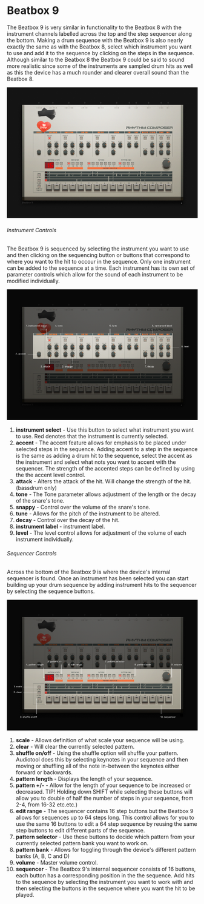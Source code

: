 # Beatbox 9

The Beatbox 9 is very similar in functionality to the Beatbox 8 with the
instrument channels labelled across the top and the step sequencer along
the bottom. Making a drum sequence with the Beatbox 9 is also nearly
exactly the same as with the Beatbox 8, select which instrument you want
to use and add it to the sequence by clicking on the steps in the
sequence. Although similar to the Beatbox 8 the Beatbox 9 could be said
to sound more realistic since some of the instruments are sampled drum
hits as well as this the device has a much rounder and clearer overall
sound than the Beatbox 8.

![ /images/beatbox91.png]( /images/beatbox91.png
" /images/beatbox91.png")

###### Instrument Controls

The Beatbox 9 is sequenced by selecting the instrument you want to use
and then clicking on the sequencing button or buttons that correspond to
where you want to the hit to occour in the sequence. Only one instrument
can be added to the sequence at a time. Each instrument has its own set
of parameter controls which allow for the sound of each instrument to be
modified individually.

![ /images/beatbox2.png]( /images/beatbox2.png
" /images/beatbox2.png")

1.  **instrument select** - Use this button to select what instrument
    you want to use. Red denotes that the instrument is currently
    selected.
2.  **accent** - The accent feature allows for emphasis to be placed
    under selected steps in the sequence. Adding accent to a step in the
    sequence is the same as adding a drum hit to the sequence, select
    the accent as the instrument and select what nots you want to accent
    with the sequencer. The strength of the accented steps can be
    defined by using the the accent level control.
3.  **attack** - Alters the attack of the hit. Will change the strength
    of the hit. (bassdrum only)
4.  **tone** - The Tone parameter allows adjustment of the length or the
    decay of the snare's tone.
5.  **snappy** - Control over the volume of the snare's tone.
6.  **tune** - Allows for the pitch of the instrument to be altered.
7.  **decay** - Control over the decay of the hit.
8.  **instrument label** - instrument label.
9.  **level** - The level control allows for adjustment of the volume of
    each instrument individually.

###### Sequencer Controls

Across the bottom of the Beatbox 9 is where the device's internal
sequencer is found. Once an instrument has been selected you can start
building up your drum sequence by adding instrument hits to the
sequencer by selecting the sequence buttons.

![ /images/beatbox3.png]( /images/beatbox3.png
" /images/beatbox3.png")

1.  **scale** - Allows definition of what scale your sequence will be
    using.
2.  **clear** - Will clear the currently selected pattern.
3.  **shuffle on/off** - Using the shuffle option will shuffle your
    pattern. Audiotool does this by selecting keynotes in your sequence
    and then moving or shuffling all of the note in-between the keynotes
    either forward or backwards.
4.  **pattern length** - Displays the length of your sequence.
5.  **pattern +/-** - Allow for the length of your sequence to be
    increased or decreased. TIP\! Holding down SHIFT while selecting
    these buttons will allow you to double of half the number of steps
    in your sequence, from 2-4, from 16-32 etc.etc.)
6.  **edit range** - The sequencer contains 16 step buttons but the
    Beatbox 9 allows for sequences up to 64 steps long. This control
    allows for you to use the same 16 buttons to edit a 64 step sequence
    by reusing the same step buttons to edit different parts of the
    sequence.
7.  **pattern selector** - Use these buttons to decide which pattern
    from your currently selected pattern bank you want to work on.
8.  **pattern bank** - Allows for toggling through the device's
    different pattern banks (A, B, C and D)
9.  **volume** - Master volume control.
10. **sequencer** - The Beatbox 9's internal sequencer consists of 16
    buttons, each button has a corresponding position in the the
    sequence. Add hits to the sequence by selecting the instrument you
    want to work with and then selecting the buttons in the sequence
    where you want the hit to be played.
